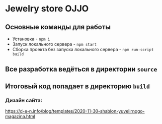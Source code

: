 # Jewelry store OJJO

## Основные команды для работы
* Установка - `npm i`
* Запуск локального сервера - `npm start`
* Сборка проекта без запуска локального сервера - `npm run-script build`

## Все разработка ведёться в директории `source`
## Итоговый код попадает в директорию `build`

### Дизайн сайта:
https://d-e-n.info/blog/templates/2020-11-30-shablon-yuvelirnogo-magazina.html
